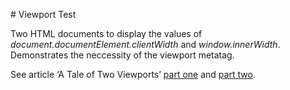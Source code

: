 # Viewport Test

Two HTML documents to display the values of *document.documentElement.clientWidth* and *window.innerWidth*. Demonstrates the neccessity of the viewport metatag.

See article ‘A Tale of Two Viewports’ [part one](www.quirksmode.org/mobile/viewports.html) and [part two](www.quirksmode.org/mobile/viewports2.html).
